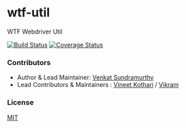 wtf-util
========

WTF Webdriver Util

[![Build Status](https://travis-ci.org/web-auto/wtf-util.svg?branch=master)](https://travis-ci.org/web-auto/wtf-util)
[![Coverage Status](https://coveralls.io/repos/web-auto/wtf-util/badge.png)](https://coveralls.io/r/web-auto/wtf-util)

### Contributors

 * Author & Lead Maintainer: [Venkat Sundramurthy](https://github.com/vsundramurthy)
 * Lead Contributors & Maintainers : [Vineet Kothari](https://github.com/geekdevil) / [Vikram](https://github.com/vikram1711)

### License

  [MIT](LICENSE)
